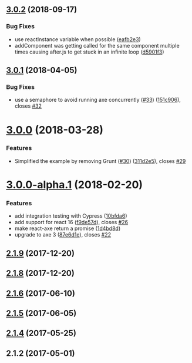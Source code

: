 <a name="3.0.2"></a>
## [3.0.2](https://github.com/dequelabs/react-axe/compare/v3.0.1...v3.0.2) (2018-09-17)

### Bug Fixes

* use reactInstance variable when possible ([eafb2e3](eafb2e3b2356e54996c3eca106ba05505b91c4e7))
* addComponent was getting called for the same component multiple times causing after.js to get stuck in an infinite loop ([d5901f3](d5901f3b639c4cf2b0ed69e1d22cfe45ede088a1))

<a name="3.0.1"></a>
## [3.0.1](https://github.com/dequelabs/react-axe/compare/v3.0.0...v3.0.1) (2018-04-05)


### Bug Fixes

* use a semaphore to avoid running axe concurrently ([#33](https://github.com/dequelabs/react-axe/issues/33)) ([151c906](https://github.com/dequelabs/react-axe/commit/151c906)), closes [#32](https://github.com/dequelabs/react-axe/issues/32)



<a name="3.0.0"></a>
# [3.0.0](https://github.com/dequelabs/react-axe/compare/v3.0.0-alpha.1...v3.0.0) (2018-03-28)


### Features

* Simplified the example by removing Grunt ([#30](https://github.com/dequelabs/react-axe/issues/30)) ([311d2e5](https://github.com/dequelabs/react-axe/commit/311d2e5)), closes [#29](https://github.com/dequelabs/react-axe/issues/29)



<a name="3.0.0-alpha.1"></a>
# [3.0.0-alpha.1](https://github.com/dequelabs/react-axe/compare/v2.1.9...v3.0.0-alpha.1) (2018-02-20)


### Features

* add integration testing with Cypress ([10bfda6](https://github.com/dequelabs/react-axe/commit/10bfda6))
* add support for react 16 ([f9de57d](https://github.com/dequelabs/react-axe/commit/f9de57d)), closes [#26](https://github.com/dequelabs/react-axe/issues/26)
* make react-axe return a promise ([1d4bd8d](https://github.com/dequelabs/react-axe/commit/1d4bd8d))
* upgrade to axe 3 ([87e6d1e](https://github.com/dequelabs/react-axe/commit/87e6d1e)), closes [#22](https://github.com/dequelabs/react-axe/issues/22)



<a name="2.1.9"></a>
## [2.1.9](https://github.com/dequelabs/react-axe/compare/v2.1.8...v2.1.9) (2017-12-20)



<a name="2.1.8"></a>
## [2.1.8](https://github.com/dequelabs/react-axe/compare/2.1.6...v2.1.8) (2017-12-20)



<a name="2.1.6"></a>
## [2.1.6](https://github.com/dequelabs/react-axe/compare/2.1.5...2.1.6) (2017-06-10)



<a name="2.1.5"></a>
## [2.1.5](https://github.com/dequelabs/react-axe/compare/2.1.4...2.1.5) (2017-06-05)



<a name="2.1.4"></a>
## [2.1.4](https://github.com/dequelabs/react-axe/compare/2.1.2...2.1.4) (2017-05-25)



<a name="2.1.2"></a>
## 2.1.2 (2017-05-01)



